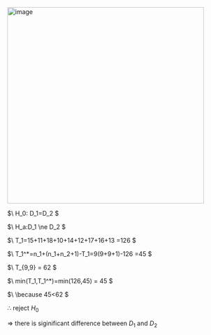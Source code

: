 <img width="450" alt="image" src="https://github.com/user-attachments/assets/9dca8e3a-400e-4ba0-8df2-8ecd81a64928" />

$\ H_0: D_1=D_2 \$

$\ H_a:D_1 \ne D_2 \$

$\ T_1=15+11+18+10+14+12+17+16+13 =126 \$

$\ T_1^*=n_1+(n_1+n_2+1)-T_1=9(9+9+1)-126 =45 \$

$\ T_{9,9} = 62 \$

$\ min(T_1,T_1^*)=min(126,45) = 45 \$

$\ \because 45<62 \$

$\therefore$ reject $H_0$

$\Rightarrow$ there is siginificant difference between $D_1$ and $D_2$
